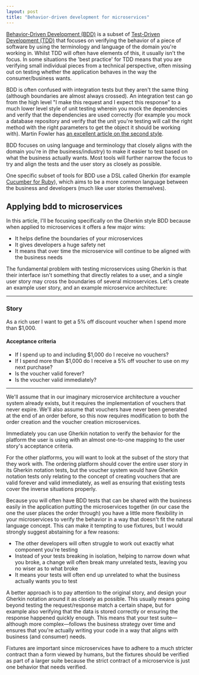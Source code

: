 ```yaml
---
layout: post
title: "Behavior-driven development for microservices"
---
```


[Behavior-Driven Development (BDD)](https://en.wikipedia.org/wiki/Behavior-driven_development) is a subset of [Test-Driven Development (TDD)](https://en.wikipedia.org/wiki/Test-driven_development) that focuses on verifying the behavior of a piece of software by using the terminology and language of the domain you're working in. Whilst TDD will often have elements of this, it usually isn't the focus. In some situations the 'best practice' for TDD means that you are verifying small individual pieces from a technical perspective, often missing out on testing whether the application behaves in the way the consumer/business wants.

BDD is often confused with integration tests but they aren't the same thing (although boundaries are almost always crossed). An integration test can go from the high level "I make this request and I expect this response" to a much lower level style of unit testing wherein you mock the dependencies and verify that the dependencies are used correctly (for example you mock a database repository and verify that the unit you're testing will call the right method with the right parameters to get the object it should be working with). Martin Fowler has [an excellent article on the second style](http://martinfowler.com/articles/mocksArentStubs.html).

BDD focuses on using language and terminology that closely aligns with the domain you're in (the business/industry) to make it easier to test based on what the business actually wants. Most tools will further narrow the focus to try and align the tests and the user story as closely as possible.

One specific subset of tools for BDD use a DSL called Gherkin (for example [Cucumber for Ruby](https://en.wikipedia.org/wiki/Cucumber_%28software%29)), which aims to be a more common language between the business and developers (much like user stories themselves).

## Applying bdd to microservices

In this article, I'll be focusing specifically on the Gherkin style BDD because when applied to microservices it offers a few major wins:

* It helps define the boundaries of your microservices
* It gives developers a huge safety net
* It means that over time the microservice will continue to be aligned with the business needs

The fundamental problem with testing microservices using Gherkin is that their interface isn't something that directly relates to a user, and a single user story may cross the boundaries of several microservices. Let's create an example user story, and an example microservice architecture:

---

### Story

As a rich user I want to get a 5% off discount voucher when I spend more than $1,000.

#### Acceptance criteria

* If I spend up to and including $1,000 do I receive no vouchers?
* If I spend more than $1,000 do I receive a 5% off voucher to use on my next purchase?
* Is the voucher valid forever?
* Is the voucher valid immediately?

---

We'll assume that in our imaginary microservice architecture a voucher system already exists, but it requires the implementation of vouchers that never expire. We'll also assume that vouchers have never been generated at the end of an order before, so this now requires modification to both the order creation and the voucher creation microservices.

Immediately you can use Gherkin notation to verify the behavior for the platform the user is using with an almost one-to-one mapping to the user story's acceptance criteria.

For the other platforms, you will want to look at the subset of the story that they work with. The ordering platform should cover the entire user story in its Gherkin notation tests, but the voucher system would have Gherkin notation tests only relating to the concept of creating vouchers that are valid forever and valid immediately, as well as ensuring that existing tests cover the inverse situations properly.

Because you will often have BDD tests that can be shared with the business easily in the application putting the microservices together (in our case the one the user places the order through) you have a little more flexibility in your microservices to verify the behavior in a way that doesn't fit the natural language concept. This can make it tempting to use fixtures, but I would strongly suggest abstaining for a few reasons:

* The other developers will often struggle to work out exactly what component you're testing
* Instead of your tests breaking in isolation, helping to narrow down what you broke, a change will often break many unrelated tests, leaving you no wiser as to what broke
* It means your tests will often end up unrelated to what the business actually wants you to test

A better approach is to pay attention to the original story, and design your Gherkin notation around it as closely as possible. This usually means going beyond testing the request/response match a certain shape, but for example also verifying that the data is stored correctly or ensuring the response happened quickly enough. This means that your test suite—although more complex—follows the business strategy over time and ensures that you're actually writing your code in a way that aligns with business (and consumer) needs.

Fixtures are important since microservices have to adhere to a much stricter contract than a form viewed by humans, but the fixtures should be verified as part of a larger suite because the strict contract of a microservice is just one behavior that needs verified.

